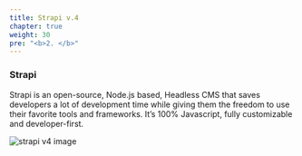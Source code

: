 ```yaml
---
title: Strapi v.4
chapter: true
weight: 30
pre: "<b>2. </b>"
---
```


### Strapi

Strapi is an open-source, Node.js based, Headless CMS that saves developers a lot of development time while giving them the freedom to use their favorite tools and frameworks. It’s 100% Javascript, fully customizable and developer-first.

![strapi v4 image](https://d2zv2ciw0ln4h1.cloudfront.net/uploads/strapiv4_blog_cover_1_1_a7c7d32ba6.png?width=40pc)
